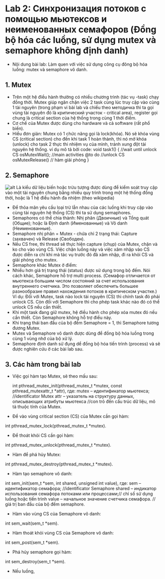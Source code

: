 # Lab 2: Синхронизация потоков с помощью мьютексов и неименованных семафоров (Đồng bộ hóa các luồng, sử dụng mutex và semaphore không định danh)
- Nội dung bài lab: Làm quen với việc sử dụng công cụ đông bộ hóa luồng: mutex và semaphore vô danh. 
 
## 1. Mutex
- Trên một hệ điều hành thường có nhiều chương trình (tác vụ -task) chạy đồng thời. Mutex giúp ngăn chặn việc 2 task cùng lúc truy cập vào cùng 1 tài nguyên (trong phạm vi bài lab và chiếu theo методичка thì ta gọi vùng tài nguyên đó là критический участок - critical area), register gọi chung là critical section của hệ thống trong cùng 1 thời điểm.
- Cơ chế của Mutex được dùng cho hardware và cả software (rất phổ biến).
- Hiểu đơn giản: Mutex có 1 chức năng gọi là lock(khóa). Nó sẽ khóa vùng CS (critical section) cho đến khi task 1 hoàn thành, thì nó mở khóa (unlock) cho task 2 thực thi nhiệm vụ của mình, tránh xung đột tài nguyên hệ thống.
 ví dụ mô tả bởi code:
 void task1()
 {
 //wait until unlock CS
 osMutexWait();
 //main activities
 @to do
 //unlock CS 
 osMutexRelease() // hàm giải phóng 
 }
 ## 2. Semaphore
 ![alt](http://media.thanhnt.com/2015/07/RTOS-Semaphore.png)
 Là kiểu dữ liệu biến hoặc trừu tượng được dùng để kiểm soát truy cập vào một tài nguyên chung bằng nhiều quy trình trong một hệ thống đồng thời, hoặc là 1 hệ điều hành đa nhiệm (theo wikipedia)
 - Để thỏa mãn yêu cầu loại trừ lẫn nhau của các luồng khi truy cập vào cùng tài nguyên hệ thống (CS) thì ta sử dụng semaphores.
 - Semaphores có thể chia thành: Nhị phân (Двоичные) và Tổng quát (Общие); hoặc là Định danh (Именованные) và Vô danh (Неименованные).
 - Semaphore nhị phân = Mutex - chứa chỉ 2 trạng thái: Capture (захвачен) và Release (Свободен).
  - Nếu CS free, thì thread sẽ thực hiện capture (chụp) của Mutex, chặn và ko cho vào vùng CS. Việc chặn luồng này và việc xâm nhập vào CS được diễn ra chỉ khi mà tác vụ trước đó đã xâm nhập, đi ra khỏi CS và giải phóng cho mutex.
  - Semaphore khác Mutex ở điểm: 
   - Nhiều hơn giá trị trạng thái (status) được sử dụng trong bộ đếm. Nói cách khác, Semaphore hỗ trợ multi process. (Семафор отличается от мьютекса большим числом состояний за счет использования внутреннего счетчика. Это позволяет обеспечить большее разнообразие правил нахождения потоков в критическом участке.)  Ví dụ: Đối với Mutex, task nào lock tài nguyên (CS) thì chính task đó phải unlock CS. Còn đối với Semaphore thì cho phép task khác nào đó có thể unlock CS nếu cần thiết.
   - Khi một task đang giữ mutex, hệ điều hành cho phép xóa mutex đó nếu cần thiết. Còn Semaphore không hỗ trợ điều này.
   - Khi trạng thái ban đầu của bộ đếm Semaphore = 1, thì Semaphore tương đương Mutex. 
  - Mutex và Semaphore vô danh được dùng để đồng bộ hóa luồng trong cùng 1 vùng nhớ của bộ xử lý.
  - Semaphore định danh sử đụng dể đồng bộ hóa tiến trình (process) và sẽ được nghiên cứu ở các bài lab sau.
## 3. Các hàm trong bài lab
- Việc gọi hàm tạo Mutex, sẽ theo mấu sau: 

  int pthread_mutex_init(pthread_mutex_t *mutex,
  const pthread_mutexattr_t *attr),
 где:
 mutex – идентификатор мьютекса; //identificator Mutex
 attr – указатель на структуру данных, описывающих атрибуты мьютекса //con trỏ đến cấu trúc dữ liệu, mô tả thuộc tính của Mutex.
 
- Để vào vùng critical section (CS) của Mutex cần gọi hàm:

int pthread_mutex_lock(pthread_mutex_t *mutex).
- Để thoát khỏi CS cần gọi hàm:

int pthread_mutex_unlock(pthread_mutex_t *mutex).
- Hàm để phá hủy Mutex:

int pthread_mutex_destroy(pthread_mutex_t *mutex).
- Hàm tạo semaphore vô danh:

int sem_init(sem_t *sem, int shared, unsigned int value),
где:
sem – идентификатор семафора; //identificator Semaphore
shared – индикатор использования семафора потоками или процессами;// chỉ số sử dụng luồng hoặc tiến trình
value – начальное значение счетчика семафора. // giá trị ban đầu của bộ đếm semaphore.
- Hàm vào vùng CS của Semaphore vô danh:

int sem_wait(sem_t *sem).
- Hàm thoát khỏi vùng CS của Semaphore vô danh:

int sem_post(sem_t *sem).
- Phá hủy semaphore gọi hàm:

int sem_destroy(sem_t *sem).

- Nếu luồng,

 
